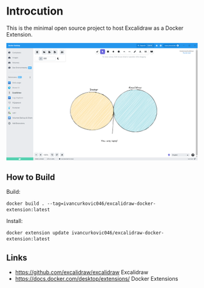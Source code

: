 # Introcution

This is the minimal open source project to host Excalidraw as a Docker Extension.

![Screenshot](screenshot.png)


## How to Build

Build:
```
docker build . --tag=ivancurkovic046/excalidraw-docker-extension:latest
```

Install:  
```
docker extension update ivancurkovic046/excalidraw-docker-extension:latest
``` 

## Links
- https://github.com/excalidraw/excalidraw Excalidraw
- https://docs.docker.com/desktop/extensions/ Docker Extensions
